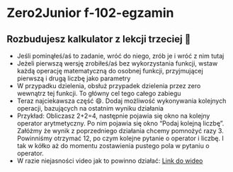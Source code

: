 # Zero2Junior f-102-egzamin

## Rozbudujesz kalkulator z lekcji trzeciej 🙂


- Jeśli pominąłeś/aś to zadanie, wróć do niego, zrób je i wróć z nim tutaj
- Jeżeli pierwszą wersję zrobiłeś/aś bez wykorzystania funkcji, wstaw każdą operację matematyczną do osobnej funkcji,
  przyjmującej pierwszą i drugą liczbę jako parametry
- W przypadku dzielenia, obsłuż przypadek dzielenia przez zero wewnątrz tej funkcji. To główny cel tego całego zabiegu
- Teraz najciekawsza część 😄. Dodaj możliwość wykonywania kolejnych operacji, bazujących na ostatnim wyniku działania
- Przykład: Obliczasz 2+2=4, następnie pojawia się okno na kolejny operator arytmetyczny. Po nim pojawia się okno “Podaj
  kolejną liczbę”. Załóżmy że wynik z poprzedniego działania chcemy pomnożyć razy 3. Powinniśmy otrzymać 12, po czym
  kolejne pytanie o operator i liczbę. I tak w kółko aż do momentu zostawienia pustego pola w pytaniu o operator.
- W razie niejasności video jak to powinno działać: [Link do wideo](https://vimeo.com/785049805/ce603e542f)
